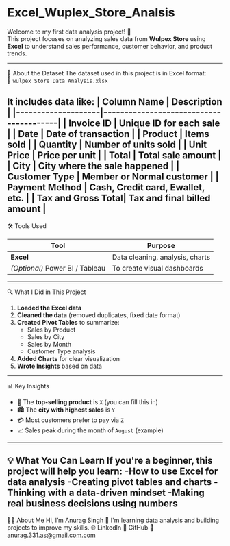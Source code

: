 # Excel_Wuplex_Store_Analsis
Welcome to my first data analysis project! 🎉  
This project focuses on analyzing sales data from **Wulpex Store** using **Excel** to understand sales performance, customer behavior, and product trends.

---
📂 About the Dataset
The dataset used in this project is in Excel format:  
📄 `wulpex Store Data Analysis.xlsx`

It includes data like:
| Column Name        | Description                            |
|--------------------|----------------------------------------|
| Invoice ID         | Unique ID for each sale                |
| Date               | Date of transaction                    |
| Product            | Items sold                             |
| Quantity           | Number of units sold                   |
| Unit Price         | Price per unit                         |
| Total              | Total sale amount                      |
| City               | City where the sale happened           |
| Customer Type      | Member or Normal customer              |
| Payment Method     | Cash, Credit card, Ewallet, etc.       |
| Tax and Gross Total| Tax and final billed amount            |
---
🛠️ Tools Used

| Tool     | Purpose                        |
|----------|--------------------------------|
| **Excel** | Data cleaning, analysis, charts |
| *(Optional)* Power BI / Tableau | To create visual dashboards |
---
🔍 What I Did in This Project

1. **Loaded the Excel data**
2. **Cleaned the data** (removed duplicates, fixed date format)
3. **Created Pivot Tables** to summarize:
   - Sales by Product
   - Sales by City
   - Sales by Month
   - Customer Type analysis
4. **Added Charts** for clear visualization
5. **Wrote Insights** based on data
---
📊 Key Insights

- 🥇 The **top-selling product** is `X` (you can fill this in)
- 🏙️ The **city with highest sales** is `Y`
- 💳 Most customers prefer to pay via `Z`
- 📈 Sales peak during the month of `August` (example)
---
💡 What You Can Learn
If you're a beginner, this project will help you learn:
-How to use Excel for data analysis
-Creating pivot tables and charts
-Thinking with a data-driven mindset
-Making real business decisions using numbers
---
🙋‍♂️ About Me
Hi, I’m Anurag Singh 👋
I'm learning data analysis and building projects to improve my skills.
🌐 LinkedIn
💼 GitHub
📧 anurag.331.as@gmail.com.com


